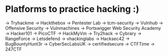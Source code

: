 # Platforms to practice hacking :)

→ Tryhackme
→ Hackthebox
→ Pentester Lab
→ tcm-security
→ Vulnhub
→ Offensive Security 
→ Vulnmachines
→ Portswigger Web Security Academy
→ Hacker101
→ PicoCTF
→ HackMyVm
→ Try2hack
→ Cybrary
→ RangeForce
→ Letsdefend
→ vhackinglabs 
→ Hacksec42 
→ BugBountyHunt3r 
→ CyberSecLabsUK 
→ certifiedsecure 
→ CTFTime
→ 247CTF